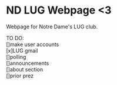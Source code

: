 ND LUG Webpage <3
=================

Webpage for Notre Dame's LUG club.  

TO DO:   
[]make user accounts  
[x]LUG gmail  
[]polling  
[]announcements  
[]about section  
[]prior prez  

